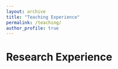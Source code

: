 ```yaml
---
layout: archive
title: "Teaching Experience"
permalink: /teaching/
author_profile: true
---
```




# Research Experience
